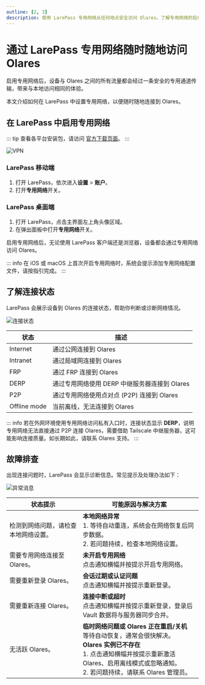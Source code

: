 ```yaml
---
outline: [2, 3]
description: 使用 LarePass 专用网络从任何地点安全访问 Olares。了解专用网络的启用方法以及常见故障排查。
---
```


# 通过 LarePass 专用网络随时随地访问 Olares

启用专用网络后，设备与 Olares 之间的所有流量都会经过一条安全的专用通道传输，带来与本地访问相同的体验。

本文介绍如何在 LarePass 中设置专用网络，以便随时随地连接到 Olares。

## 在 LarePass 中启用专用网络

::: tip
查看各平台安装包，请访问 [官方下载页面](https://olares.com/larepass)。
:::

![VPN](/images/manual/larepass/vpn.jpg)

### LarePass 移动端

1. 打开 LarePass，依次进入**设置** > **账户**。  
2. 打开**专用网络**开关。

### LarePass 桌面端

1. 打开 LarePass，点击主界面左上角头像区域。  
2. 在弹出面板中打开**专用网络**开关。

启用专用网络后，无论使用 LarePass 客户端还是浏览器，设备都会通过专用网络访问 Olares。

::: info
在 iOS 或 macOS 上首次开启专用网络时，系统会提示添加专用网络配置文件，请按指引完成。
:::

## 了解连接状态

LarePass 会展示设备到 Olares 的连接状态，帮助你判断或诊断网络情况。

![连接状态](/images/manual/larepass/connection-status.jpg)

| 状态          | 描述                                                   |
|--------------|--------------------------------------------------------|
| Internet     | 通过公网连接到 Olares                                  |
| Intranet     | 通过局域网连接到 Olares                                |
| FRP          | 通过 FRP 连接到 Olares                                 |
| DERP         | 通过专用网络使用 DERP 中继服务器连接到 Olares             |
| P2P          | 通过专用网络使用点对点 (P2P) 连接到 Olares                 |
| Offline mode | 当前离线，无法连接到 Olares                             |

::: info
若在外网环境使用专用网络访问私有入口时，连接状态显示 **DERP**，说明专用网络无法直接通过 P2P 连接 Olares，需要借助 Tailscale 中继服务器，这可能影响连接质量。如长期如此，请联系 Olares 支持。
:::

## 故障排查

出现连接问题时，LarePass 会显示诊断信息。常见提示及处理办法如下：

![异常消息](/images/zh/manual/larepass/abnormal-state.jpg)

| 状态提示                                                | 可能原因与解决方案                                                                                                                                                                                                                                                                                   |
|---------------------------------------------------------|------------------------------------------------------------------------------------------------------------------------------------------------------------------------------------------------------------------------------------------------------------------------------------------------------|
| 检测到网络问题，请检查本地网络设置。                    | **本地网络异常**<br>1. 等待自动重连，系统会在网络恢复后同步数据。<br>2. 若问题持续，检查本地网络设置。                                                                                                                                                                                              |
| 需要专用网络连接至 Olares。                                | **未开启专用网络**<br>点击通知横幅并按提示开启专用网络。                                                                                                                                                                                                                                                     |
| 需要重新登录 Olares。                                   | **会话过期或认证问题**<br>点击通知横幅并按提示重新登录。                                                                                                                                                                                                                                             |
| 需要重新连接 Olares。                                   | **连接中断或超时**<br>点击通知横幅并按提示重新登录，登录后 Vault 数据将与服务器同步合并。                                                                                                                                                                                                           |
| 无活跃 Olares。                             | **临时网络问题或 Olares 正在重启/关机**<br>等待自动恢复，通常会很快解决。<br>**Olares 实例已不存在**<br>1. 点击通知横幅并按提示重新激活 Olares、启用离线模式或忽略通知。<br>2. 若问题持续，请联系 Olares 管理员。                                                                         |
